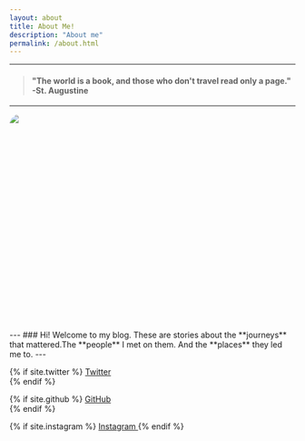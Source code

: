 ```yaml
---
layout: about
title: About Me!
description: "About me"
permalink: /about.html
---
```



---
> #### "The world is a book, and those who don't travel read only a page." -St. Augustine

---
<html>
    <head>
        <style>
            .round {
                border-radius: 5%;
                overflow: hidden;
                width: 380px;
                height: 380px;
            }
            .round img {
                display: block;
            min-width: 100%;
            min-height: 100%;
            }
        </style>
    </head>
    <body>
        <div style="float:top;">
            <div class="round">
                <img src="{{ site.url }}/images/me.jpg" />
            </div>
        </div>
    </body>
</html>
<!--
# Akash Suresh
### Traveler. Photographer. Coder. 
### Hey, welcome to my blog. 
 -->
---
### Hi! Welcome to my blog. These are stories about the **journeys** that mattered.The **people** I met on them. And the **places** they led me to.
---
<p style="text-indent: 1em;">

{% if site.twitter %}
    <a href="https://twitter.com/{{ site.twitter }}">
      <i class="fa fa-twitter"></i> Twitter  
    </a>
{% endif %}

{% if site.github %}
    <a href="https://github.com/{{ site.github }}">
      <i class="fa fa-github"></i> GitHub  
    </a>
{% endif %}

{% if site.instagram %}
    <a href="https://www.instagram.com/{{ site.instagram }}">
      <i class="fa fa-instagram"></i> Instagram
    </a>
{% endif %}
</p>